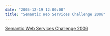 ```yaml
---
date: "2005-12-19 12:00:00"
title: "Semantic Web Services Challenge 2006"
---
```


[Semantic Web Services Challenge 2006](/lemire/blog/2005/12-19-semantic-web-services-challenge-2006)

